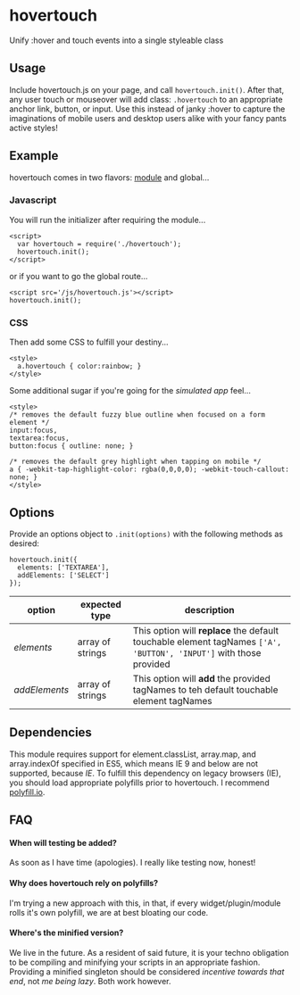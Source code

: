 # hovertouch
Unify :hover and touch events into a single styleable class

## Usage
Include hovertouch.js on your page, and call `hovertouch.init()`. After that, any user touch or mouseover will add class: `.hovertouch` to an appropriate anchor link, button, or input. Use this instead of janky :hover to capture the imaginations of mobile users and desktop users alike with your fancy pants active styles!

## Example
hovertouch comes in two flavors: [module](https://github.com/ForbesLindesay/browserify-middleware) and global...

### Javascript
You will run the initializer after requiring the module...
```
<script>
  var hovertouch = require('./hovertouch');
  hovertouch.init();
</script>
```

or if you want to go the global route...
```
<script src='/js/hovertouch.js'></script>
hovertouch.init();
```

### CSS
Then add some CSS to fulfill your destiny...
```
<style>
  a.hovertouch { color:rainbow; }
</style>
```

Some additional sugar if you're going for the *simulated app* feel...
```
<style>
/* removes the default fuzzy blue outline when focused on a form element */
input:focus,
textarea:focus,
button:focus { outline: none; }

/* removes the default grey highlight when tapping on mobile */
a { -webkit-tap-highlight-color: rgba(0,0,0,0); -webkit-touch-callout: none; }
</style>
```

## Options
Provide an options object to `.init(options)` with the following methods as desired:
```
hovertouch.init({
  elements: ['TEXTAREA'],
  addElements: ['SELECT']
});
```

| option | expected type | description |
|--------|---------------|-------------|
| *elements* | array of strings | This option will **replace** the default touchable element tagNames `['A', 'BUTTON', 'INPUT']` with those provided |
| *addElements* | array of strings | This option will **add** the provided tagNames to teh default touchable element tagNames |

## Dependencies
This module requires support for element.classList, array.map, and array.indexOf specified in ES5, which means IE 9 and below are not supported, because *IE*. To fulfill this dependency on legacy browsers (IE), you should load appropriate polyfills prior to hovertouch. I recommend [polyfill.io](https://cdn.polyfill.io/v1/docs/).

## FAQ

#### When will testing be added?
As soon as I have time (apologies). I really like testing now, honest!

#### Why does hovertouch rely on polyfills? 
I'm trying a new approach with this, in that, if every widget/plugin/module rolls it's own polyfill, we are at best bloating our code.

#### Where's the minified version?
We live in the future. As a resident of said future, it is your techno obligation to be compiling and minifying your scripts in an appropriate fashion. Providing a minified singleton should be considered *incentive towards that end*, not *me being lazy*. Both work however.
